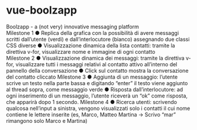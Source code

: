# vue-boolzapp
Boolzapp - a (not very) innovative messaging platform       
Milestone 1 ● Replica della grafica con la possibilità di avere messaggi scritti dall’utente (verdi) e dall’interlocutore (bianco) assegnando due classi CSS diverse ● Visualizzazione dinamica della lista contatti: tramite la direttiva v-for, visualizzare nome e immagine di ogni contatto  
Milestone 2 ● Visualizzazione dinamica dei messaggi: tramite la direttiva v-for, visualizzare tutti i messaggi relativi al contatto attivo all’interno del pannello della conversazione ● Click sul contatto mostra la conversazione del contatto cliccato 
Milestone 3 ● Aggiunta di un messaggio: l’utente scrive un testo nella parte bassa e digitando “enter” il testo viene aggiunto al thread sopra, come messaggio verde ● Risposta dall’interlocutore: ad ogni inserimento di un messaggio, l’utente riceverà un “ok” come risposta, che apparirà dopo 1 secondo. 
Milestone 4 ● Ricerca utenti: scrivendo qualcosa nell’input a sinistra, vengono visualizzati solo i contatti il cui nome contiene le lettere inserite (es, Marco, Matteo Martina -> Scrivo “mar” rimangono solo Marco e Martina)
